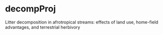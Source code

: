 # decompProj
Litter decomposition in afrotropical streams: effects of land use, home-field advantages, and terrestrial herbivory
